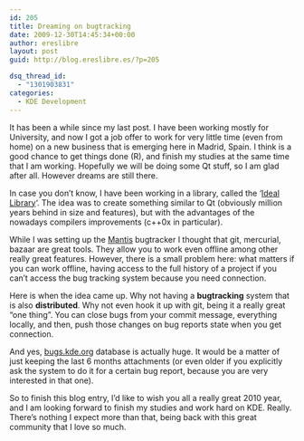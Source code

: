 ```yaml
---
id: 205
title: Dreaming on bugtracking
date: 2009-12-30T14:45:34+00:00
author: ereslibre
layout: post
guid: http://blog.ereslibre.es/?p=205

dsq_thread_id:
  - "1301903831"
categories:
  - KDE Development
---
```

It has been a while since my last post. I have been working mostly for University, and now I got a job offer to work for very little time (even from home) on a new business that is emerging here in Madrid, Spain. I think is a good chance to get things done (R), and finish my studies at the same time that I am working. Hopefully we will be doing some Qt stuff, so I am glad after all. However dreams are still there.

In case you don&#8217;t know, I have been working in a library, called the &#8216;<a href="http://www.ereslibre.es/projects/ideal" target="_blank">Ideal Library</a>&#8216;. The idea was to create something similar to Qt (obviously million years behind in size and features), but with the advantages of the nowadays compilers improvements (c++0x in particular).

While I was setting up the <a href="http://www.mantisbt.org/" target="_blank">Mantis</a> bugtracker I thought that git, mercurial, bazaar are great tools. They allow you to work even offline among other really great features. However, there is a small problem here: what matters if you can work offline, having access to the full history of a project if you can&#8217;t access the bug tracking system because you need connection.

Here is when the idea came up. Why not having a **bugtracking** system that is also **distributed**. Why not even hook it up with git, being it a really great &#8220;one thing&#8221;. You can close bugs from your commit message, everything locally, and then, push those changes on bug reports state when you get connection.

And yes, <a href="http://bugs.kde.org" target="_blank">bugs.kde.org</a> database is actually huge. It would be a matter of just keeping the last 6 months attachments (or even older if you explicitly ask the system to do it for a certain bug report, because you are very interested in that one).

So to finish this blog entry, I&#8217;d like to wish you all a really great 2010 year, and I am looking forward to finish my studies and work hard on KDE. Really. There&#8217;s nothing I expect more than that, being back with this great community that I love so much.
